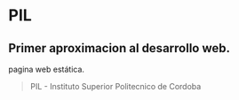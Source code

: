 # PIL
## Primer aproximacion al desarrollo web.
pagina web estática.
> PIL - Instituto Superior Politecnico de Cordoba
